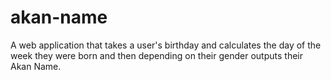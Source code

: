 # akan-name
A web application that takes a user's birthday and calculates the day of the week they were born and then depending on their gender outputs their Akan Name.
